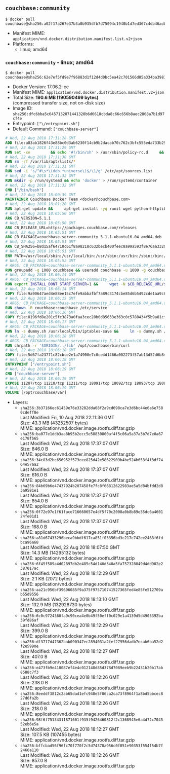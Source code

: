 ## `couchbase:community`

```console
$ docker pull couchbase@sha256:a02f17a267e37b3a0b935dfb7d75094c1940b1d7ed367c4db46adb87bd73727c
```

-	Manifest MIME: `application/vnd.docker.distribution.manifest.list.v2+json`
-	Platforms:
	-	linux; amd64

### `couchbase:community` - linux; amd64

```console
$ docker pull couchbase@sha256:62e7ef5fd9e7f96883d1f12d4d0bc5ea42c701566d85a334ba3981fccbdbb19f
```

-	Docker Version: 17.06.2-ce
-	Manifest MIME: `application/vnd.docker.distribution.manifest.v2+json`
-	Total Size: **190.6 MB (190590499 bytes)**  
	(compressed transfer size, not on-disk size)
-	Image ID: `sha256:dfc6bba5c6457132071441320b6d6618cbda8c66c656b8aec2868a7b1d97cf4e`
-	Entrypoint: `["\/entrypoint.sh"]`
-	Default Command: `["couchbase-server"]`

```dockerfile
# Wed, 22 Aug 2018 17:31:28 GMT
ADD file:a83ab1826f43e88bc0d3ab6230f14cb9b2dacab70c762c3bfc555eda733b292c in / 
# Wed, 22 Aug 2018 17:31:29 GMT
RUN set -xe 		&& echo '#!/bin/sh' > /usr/sbin/policy-rc.d 	&& echo 'exit 101' >> /usr/sbin/policy-rc.d 	&& chmod +x /usr/sbin/policy-rc.d 		&& dpkg-divert --local --rename --add /sbin/initctl 	&& cp -a /usr/sbin/policy-rc.d /sbin/initctl 	&& sed -i 's/^exit.*/exit 0/' /sbin/initctl 		&& echo 'force-unsafe-io' > /etc/dpkg/dpkg.cfg.d/docker-apt-speedup 		&& echo 'DPkg::Post-Invoke { "rm -f /var/cache/apt/archives/*.deb /var/cache/apt/archives/partial/*.deb /var/cache/apt/*.bin || true"; };' > /etc/apt/apt.conf.d/docker-clean 	&& echo 'APT::Update::Post-Invoke { "rm -f /var/cache/apt/archives/*.deb /var/cache/apt/archives/partial/*.deb /var/cache/apt/*.bin || true"; };' >> /etc/apt/apt.conf.d/docker-clean 	&& echo 'Dir::Cache::pkgcache ""; Dir::Cache::srcpkgcache "";' >> /etc/apt/apt.conf.d/docker-clean 		&& echo 'Acquire::Languages "none";' > /etc/apt/apt.conf.d/docker-no-languages 		&& echo 'Acquire::GzipIndexes "true"; Acquire::CompressionTypes::Order:: "gz";' > /etc/apt/apt.conf.d/docker-gzip-indexes 		&& echo 'Apt::AutoRemove::SuggestsImportant "false";' > /etc/apt/apt.conf.d/docker-autoremove-suggests
# Wed, 22 Aug 2018 17:31:30 GMT
RUN rm -rf /var/lib/apt/lists/*
# Wed, 22 Aug 2018 17:31:31 GMT
RUN sed -i 's/^#\s*\(deb.*universe\)$/\1/g' /etc/apt/sources.list
# Wed, 22 Aug 2018 17:31:32 GMT
RUN mkdir -p /run/systemd && echo 'docker' > /run/systemd/container
# Wed, 22 Aug 2018 17:31:32 GMT
CMD ["/bin/bash"]
# Wed, 22 Aug 2018 18:00:39 GMT
MAINTAINER Couchbase Docker Team <docker@couchbase.com>
# Wed, 22 Aug 2018 18:01:20 GMT
RUN apt-get update &&     apt-get install -yq runit wget python-httplib2 chrpath tzdata     lsof lshw sysstat net-tools numactl  &&     apt-get autoremove && apt-get clean &&     rm -rf /var/lib/apt/lists/* /tmp/* /var/tmp/*
# Wed, 22 Aug 2018 18:05:50 GMT
ARG CB_VERSION=5.1.1
# Wed, 22 Aug 2018 18:05:50 GMT
ARG CB_RELEASE_URL=https://packages.couchbase.com/releases
# Wed, 22 Aug 2018 18:05:51 GMT
ARG CB_PACKAGE=couchbase-server-community_5.1.1-ubuntu16.04_amd64.deb
# Wed, 22 Aug 2018 18:05:51 GMT
ARG CB_SHA256=b8d15af64710c61f8a98218c632becb400feec8a99a593f8e76aa3320fa58bbb
# Wed, 22 Aug 2018 18:05:51 GMT
ENV PATH=/usr/local/sbin:/usr/local/bin:/usr/sbin:/usr/bin:/sbin:/bin:/opt/couchbase/bin:/opt/couchbase/bin/tools:/opt/couchbase/bin/install
# Wed, 22 Aug 2018 18:05:52 GMT
# ARGS: CB_PACKAGE=couchbase-server-community_5.1.1-ubuntu16.04_amd64.deb CB_RELEASE_URL=https://packages.couchbase.com/releases CB_SHA256=b8d15af64710c61f8a98218c632becb400feec8a99a593f8e76aa3320fa58bbb CB_VERSION=5.1.1
RUN groupadd -g 1000 couchbase && useradd couchbase -u 1000 -g couchbase -M
# Wed, 22 Aug 2018 18:06:14 GMT
# ARGS: CB_PACKAGE=couchbase-server-community_5.1.1-ubuntu16.04_amd64.deb CB_RELEASE_URL=https://packages.couchbase.com/releases CB_SHA256=b8d15af64710c61f8a98218c632becb400feec8a99a593f8e76aa3320fa58bbb CB_VERSION=5.1.1
RUN export INSTALL_DONT_START_SERVER=1 &&     wget -N $CB_RELEASE_URL/$CB_VERSION/$CB_PACKAGE &&     echo "$CB_SHA256  $CB_PACKAGE" | sha256sum -c - &&     dpkg -i ./$CB_PACKAGE && rm -f ./$CB_PACKAGE
# Wed, 22 Aug 2018 18:06:14 GMT
COPY file:9a90647aed4e88ee15c7efe9abbafbf7a89c3174cbe85d6b5492cde1aa9c6355 in /etc/service/couchbase-server/run 
# Wed, 22 Aug 2018 18:06:15 GMT
# ARGS: CB_PACKAGE=couchbase-server-community_5.1.1-ubuntu16.04_amd64.deb CB_RELEASE_URL=https://packages.couchbase.com/releases CB_SHA256=b8d15af64710c61f8a98218c632becb400feec8a99a593f8e76aa3320fa58bbb CB_VERSION=5.1.1
RUN chown -R couchbase:couchbase /etc/service
# Wed, 22 Aug 2018 18:06:16 GMT
COPY file:8196fd8e201c5fc3873a0faa3cec28b0d85633e363c0c5788434f5b9a81cfa5b in /usr/local/bin/ 
# Wed, 22 Aug 2018 18:06:17 GMT
# ARGS: CB_PACKAGE=couchbase-server-community_5.1.1-ubuntu16.04_amd64.deb CB_RELEASE_URL=https://packages.couchbase.com/releases CB_SHA256=b8d15af64710c61f8a98218c632becb400feec8a99a593f8e76aa3320fa58bbb CB_VERSION=5.1.1
RUN ln -s dummy.sh /usr/local/bin/iptables-save &&     ln -s dummy.sh /usr/local/bin/lvdisplay &&     ln -s dummy.sh /usr/local/bin/vgdisplay &&     ln -s dummy.sh /usr/local/bin/pvdisplay
# Wed, 22 Aug 2018 18:06:18 GMT
# ARGS: CB_PACKAGE=couchbase-server-community_5.1.1-ubuntu16.04_amd64.deb CB_RELEASE_URL=https://packages.couchbase.com/releases CB_SHA256=b8d15af64710c61f8a98218c632becb400feec8a99a593f8e76aa3320fa58bbb CB_VERSION=5.1.1
RUN chrpath -r '$ORIGIN/../lib' /opt/couchbase/bin/curl
# Wed, 22 Aug 2018 18:06:18 GMT
COPY file:5d67fa23771c82cbce2e1a74900e7c0ce4d1466a002273f57ab13d52d6b844b3 in / 
# Wed, 22 Aug 2018 18:06:18 GMT
ENTRYPOINT ["/entrypoint.sh"]
# Wed, 22 Aug 2018 18:06:19 GMT
CMD ["couchbase-server"]
# Wed, 22 Aug 2018 18:06:19 GMT
EXPOSE 11207/tcp 11210/tcp 11211/tcp 18091/tcp 18092/tcp 18093/tcp 18094/tcp 18095/tcp 18096/tcp 8091/tcp 8092/tcp 8093/tcp 8094/tcp 8095/tcp 8096/tcp
# Wed, 22 Aug 2018 18:06:19 GMT
VOLUME [/opt/couchbase/var]
```

-	Layers:
	-	`sha256:3b37166ec61459e76e33282dda08f2a9cd698ca7e3d6bc44e6a6e7580cdeff8e`  
		Last Modified: Fri, 10 Aug 2018 22:11:36 GMT  
		Size: 43.3 MB (43252507 bytes)  
		MIME: application/vnd.docker.image.rootfs.diff.tar.gzip
	-	`sha256:ba077e1ddb3aa8b95b2ecc5e58830800af4f5c06a5a37a3b7d7e0a67e178fb65`  
		Last Modified: Wed, 22 Aug 2018 17:37:07 GMT  
		Size: 846.0 B  
		MIME: application/vnd.docker.image.rootfs.diff.tar.gzip
	-	`sha256:34c83d2bc656952f573cee825d42e58622909b4be524b653f4f3df7464e57aa2`  
		Last Modified: Wed, 22 Aug 2018 17:37:07 GMT  
		Size: 616.0 B  
		MIME: application/vnd.docker.image.rootfs.diff.tar.gzip
	-	`sha256:84b69b6e47437924b207458fe7fc8f66812622983ae5a5d84bfdd2d83a9581e1`  
		Last Modified: Wed, 22 Aug 2018 17:37:07 GMT  
		Size: 854.0 B  
		MIME: application/vnd.docker.image.rootfs.diff.tar.gzip
	-	`sha256:0f72e97e1f61face716660657e4df5f70c2008a0b8b89e35dc6a460124fe01d1`  
		Last Modified: Wed, 22 Aug 2018 17:37:07 GMT  
		Size: 168.0 B  
		MIME: application/vnd.docker.image.rootfs.diff.tar.gzip
	-	`sha256:a81d67433296beca9bbdf617ca851f05356bd3c217c742ee2463f6fdbca96a68`  
		Last Modified: Wed, 22 Aug 2018 18:07:50 GMT  
		Size: 14.3 MB (14295132 bytes)  
		MIME: application/vnd.docker.image.rootfs.diff.tar.gzip
	-	`sha256:6f45f589a4d02897db2e485c54d140d340a5fa757328049d4dd902e2387017ac`  
		Last Modified: Wed, 22 Aug 2018 18:12:29 GMT  
		Size: 2.1 KB (2072 bytes)  
		MIME: application/vnd.docker.image.rootfs.diff.tar.gzip
	-	`sha256:aa21c956bf39696085f9a375f975710741527365fed4e85fe512709ab55d9556`  
		Last Modified: Wed, 22 Aug 2018 18:13:10 GMT  
		Size: 132.9 MB (132928730 bytes)  
		MIME: application/vnd.docker.image.rootfs.diff.tar.gzip
	-	`sha256:6c0c9724360fa9c90cea4e0b49f50eff0c029e1a4139d5d4905392ba39fd86af`  
		Last Modified: Wed, 22 Aug 2018 18:12:29 GMT  
		Size: 399.0 B  
		MIME: application/vnd.docker.image.rootfs.diff.tar.gzip
	-	`sha256:df3717d47362bab090347ec2894031a2fef27956dadb7ecab6ba52d2f2e5990e`  
		Last Modified: Wed, 22 Aug 2018 18:12:27 GMT  
		Size: 407.0 B  
		MIME: application/vnd.docker.image.rootfs.diff.tar.gzip
	-	`sha256:e473fb9e410087ef4e4c012148d85d378d7089eeb9b22431b20b17ab8588c7f3`  
		Last Modified: Wed, 22 Aug 2018 18:12:26 GMT  
		Size: 238.0 B  
		MIME: application/vnd.docker.image.rootfs.diff.tar.gzip
	-	`sha256:8eeddf3812c2ab65dad1efc948e5f06ca2ca73f8964f1a8bd5bbcec827d6fa2b`  
		Last Modified: Wed, 22 Aug 2018 18:12:26 GMT  
		Size: 218.0 B  
		MIME: application/vnd.docker.image.rootfs.diff.tar.gzip
	-	`sha256:98f6f75134311871601f935f9426460812f2c1368945e6a4d72c704552eb6e5a`  
		Last Modified: Wed, 22 Aug 2018 18:12:27 GMT  
		Size: 107.5 KB (107455 bytes)  
		MIME: application/vnd.docker.image.rootfs.diff.tar.gzip
	-	`sha256:bffcbad56f96fc70f770f2c5d74370a956c0f051e90353f554f54b7f2466a110`  
		Last Modified: Wed, 22 Aug 2018 18:12:26 GMT  
		Size: 857.0 B  
		MIME: application/vnd.docker.image.rootfs.diff.tar.gzip
